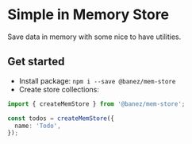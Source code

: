 # Simple in Memory Store

Save data in memory with some nice to have utilities.

## Get started

- Install package: `npm i --save @banez/mem-store`
- Create store collections:

```ts
import { createMemStore } from '@banez/mem-store';

const todos = createMemStore({
  name: 'Todo',
});
```
